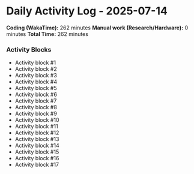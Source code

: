 # Daily Activity Log - 2025-07-14

**Coding (WakaTime):** 262 minutes
**Manual work (Research/Hardware):** 0 minutes
**Total Time:** 262 minutes

### Activity Blocks
- Activity block #1
- Activity block #2
- Activity block #3
- Activity block #4
- Activity block #5
- Activity block #6
- Activity block #7
- Activity block #8
- Activity block #9
- Activity block #10
- Activity block #11
- Activity block #12
- Activity block #13
- Activity block #14
- Activity block #15
- Activity block #16
- Activity block #17
